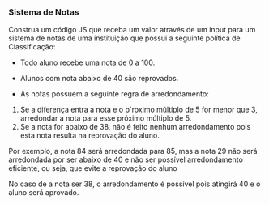 <h3>Sistema de Notas</h3>

<p>Construa um código JS que receba um valor através de um input para um sistema de notas de uma instituição que possui a seguinte política de Classificação:</p>

* Todo aluno recebe uma nota de 0 a 100.

* Alunos com nota abaixo de 40 são reprovados.

* As notas possuem a seguinte regra de arredondamento:

1. Se a diferença entra a nota e o p´roximo múltiplo de 5 for menor que 3, arredondar a nota para esse próximo múltiplo de 5.
2. Se a nota for abaixo de 38, não é feito nenhum arredondamento pois esta nota resulta na reprovação do aluno.

<p>Por exemplo, a nota 84 será arredondada para 85, mas a nota 29 não será arredondada por ser abaixo de 40 e não ser possível arredondamento eficiente, ou seja, que evite a reprovação do aluno</p>
<p>No caso de a nota ser 38, o arredondamento é possível pois atingirá 40 e o aluno será aprovado.</p>

